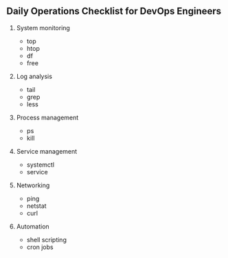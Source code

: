 ## Daily Operations Checklist for DevOps Engineers

 1) System monitoring
     - top
     - htop
     - df
     - free

 2)  Log analysis
     - tail
     - grep
     - less

 3) Process management 
     - ps
     - kill

 4) Service management
     - systemctl
     - service 

 5) Networking
     - ping
     - netstat
     - curl

 6) Automation
     - shell scripting
     - cron jobs 
